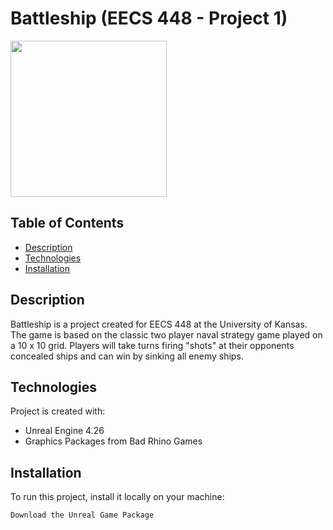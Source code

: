 # Battleship (EECS 448 - Project 1)

<img src="https://www.ultraboardgames.com/battleship/gfx/logo.jpg" width="250" height=auto>

## Table of Contents
* [Description](#description)
* [Technologies](#technologies)
* [Installation](#installation)

## Description
Battleship is a project created for EECS 448 at the University of Kansas. The game is based on the classic two player naval strategy game played on a 10 x 10 grid. Players will take turns firing "shots" at their opponents concealed ships and can win by sinking all enemy ships.

## Technologies
Project is created with:
* Unreal Engine 4.26
* Graphics Packages from Bad Rhino Games

## Installation
To run this project, install it locally on your machine:
```
Download the Unreal Game Package
```
